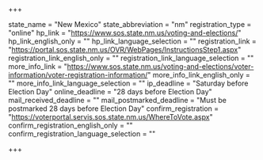 +++

state_name = "New Mexico"
state_abbreviation = "nm"
registration_type = "online"
hp_link = "https://www.sos.state.nm.us/voting-and-elections/"
hp_link_english_only = ""
hp_link_language_selection = ""
registration_link = "https://portal.sos.state.nm.us/OVR/WebPages/InstructionsStep1.aspx"
registration_link_english_only = ""
registration_link_language_selection = ""
more_info_link = "https://www.sos.state.nm.us/voting-and-elections/voter-information/voter-registration-information/"
more_info_link_english_only = ""
more_info_link_language_selection = ""
ip_deadline = "Saturday before Election Day"
online_deadline = "28 days before Election Day"
mail_received_deadline = ""
mail_postmarked_deadline = "Must be postmarked 28 days before Election Day"
confirm_registration = "https://voterportal.servis.sos.state.nm.us/WhereToVote.aspx"
confirm_registration_english_only = ""
confirm_registration_language_selection = ""

+++